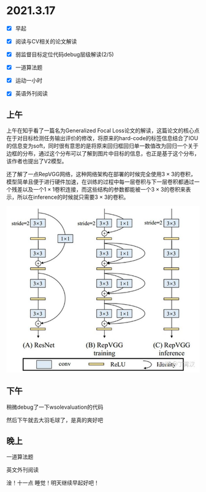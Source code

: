 # 2021.3.17

- [x] 早起
- [x] 阅读与CV相关的论文解读
- [x] 弱监督目标定位代码debug层级解读(2/5)
- [x] 一道算法题
- [x] 运动一小时
- [x] 英语外刊阅读



## 上午

上午在知乎看了一篇名为Generalized Focal Loss论文的解读，这篇论文的核心点在于对目标检测任务输出评价的修改，将原来的hard-code的标签信息结合了IOU的信息变为soft，同时很有意思的是将原来回归框回归单一数值改为回归一个关于边框的分布，通过这个分布可以了解到图片中目标的信息，也正是基于这个分布，该作者也提出了V2模型。

还了解了一点RepVGG网络，这种网络架构在部署的时候完全使用$3\times 3$的卷积，模型简单且便于进行硬件加速，在训练的过程中每一层卷积与下一层卷积都通过一个残差以及一个$1\times 1$卷积连接，而这些结构的参数都能被一个$3\times 3$的卷积来表示，所以在inference的时候就只需要$3\times 3$的卷积。

![v2-68f9808932d8923677a9c989c98725f9_720w](v2-68f9808932d8923677a9c989c98725f9_720w.jpg)

## 下午

稍微debug了一下wsolevaluation的代码

然后下午就去大羽毛球了，是真的爽好吧



## 晚上

一道算法题

英文外刊阅读

淦！十一点 睡觉！明天继续早起好吧！

